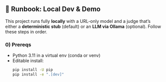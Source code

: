 ## 🚀 Runbook: Local Dev & Demo

This project runs fully **locally** with a URL-only model and a judge that’s either a **deterministic stub** (default) or an **LLM via Ollama** (optional). Follow these steps in order.

### 0) Prereqs
- Python 3.11 in a virtual env (conda or venv)
- Editable install:
  ```bash
  pip install -U pip
  pip install -e ".[dev]"

